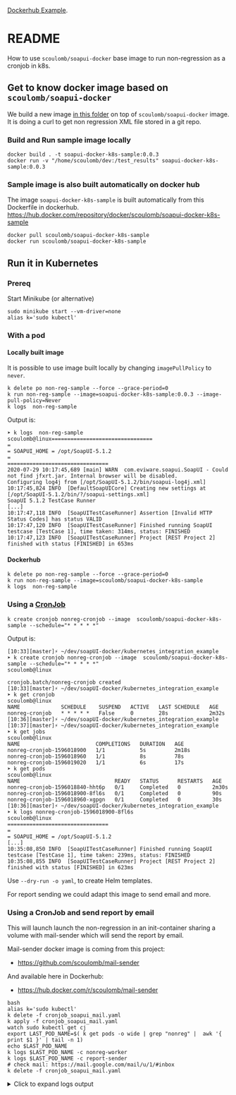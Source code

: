 [Dockerhub Example](https://hub.docker.com/r/scoulomb/soapui-docker-k8s-sample).

# README

How to use `scoulomb/soapui-docker` base image to run non-regression as a cronjob in k8s.


## Get to know docker image based on `scoulomb/soapui-docker`  

We build a new image [in this folder](./Dockerfile) on top of `scoulomb/soapui-docker` image.
It is doing a curl to get non regression XML file stored in a git repo. 

### Build and Run sample image locally

````shell script
docker build . -t soapui-docker-k8s-sample:0.0.3
docker run -v "/home/scoulomb/dev:/test_results" soapui-docker-k8s-sample:0.0.3 
````

### Sample image is also built automatically on docker hub 

The image `soapui-docker-k8s-sample` is built automatically from this Dockerfile in dockerhub.
https://hub.docker.com/repository/docker/scoulomb/soapui-docker-k8s-sample

<!--
sudo docker tag soapui-docker-k8s-sample scoulomb/soapui-docker-k8s-sample
docker login --username scoulomb
sudo docker push scoulomb/soapui-docker-k8s-sample

I had error: denied: requested access to the resource is denied

So use dockerhub build:
> https://hub.docker.com/repository/docker/scoulomb/soapui-docker-k8s-sample/builds/edit
Dockerfile location: Dockerfile
Build context: /kubernetes_integration_example
if error login/logout in UI
--> 

````shell script
docker pull scoulomb/soapui-docker-k8s-sample
docker run scoulomb/soapui-docker-k8s-sample
````

## Run it in Kubernetes

### Prereq

Start Minikube (or alternative)

````shell script
sudo minikube start --vm-driver=none
alias k='sudo kubectl'
````

### With a pod 

#### Locally built image
 
It is possible to use image built locally by changing `imagePullPolicy` to `never`.

````shell script
k delete po non-reg-sample --force --grace-period=0
k run non-reg-sample --image=soapui-docker-k8s-sample:0.0.3 --image-pull-policy=Never
k logs  non-reg-sample
````

<!--
I had made a stupid mistake here making me crazy:
`k run non-reg-sample run --image=soapui-docker-k8s-sample:0.0.3 --image-pull-policy=Never``
run twice, it was overriding the command
-->

Output is:

````shell script
➤ k logs  non-reg-sample                                                                                                                                                      scoulomb@linux================================
=
= SOAPUI_HOME = /opt/SoapUI-5.1.2
=
================================
2020-07-29 10:17:45,689 [main] WARN  com.eviware.soapui.SoapUI - Could not find jfxrt.jar. Internal browser will be disabled.
Configuring log4j from [/opt/SoapUI-5.1.2/bin/soapui-log4j.xml]
10:17:45,824 INFO  [DefaultSoapUICore] Creating new settings at [/opt/SoapUI-5.1.2/bin/?/soapui-settings.xml]
SoapUI 5.1.2 TestCase Runner
[...]
10:17:47,118 INFO  [SoapUITestCaseRunner] Assertion [Invalid HTTP Status Codes] has status VALID
10:17:47,120 INFO  [SoapUITestCaseRunner] Finished running SoapUI testcase [TestCase 1], time taken: 314ms, status: FINISHED
10:17:47,123 INFO  [SoapUITestCaseRunner] Project [REST Project 2] finished with status [FINISHED] in 653ms
````



#### Dockerhub

````shell script
k delete po non-reg-sample --force --grace-period=0
k run non-reg-sample --image=scoulomb/soapui-docker-k8s-sample
k logs  non-reg-sample
````

### Using a [CronJob](https://github.com/scoulomb/myk8s/blob/master/Master-Kubectl/1-kubectl-create-explained-ressource-derived-from-pod.md#create-a-cronjob)

````shell script
k create cronjob nonreg-cronjob --image  scoulomb/soapui-docker-k8s-sample --schedule="* * * * *"  
````

Output is:

````shell script
[10:33][master]⚡ ~/dev/soapUI-docker/kubernetes_integration_example
➤ k create cronjob nonreg-cronjob --image  scoulomb/soapui-docker-k8s-sample --schedule="* * * * *"                                                                           scoulomb@linux

cronjob.batch/nonreg-cronjob created
[10:33][master]⚡ ~/dev/soapUI-docker/kubernetes_integration_example
➤ k get cronjob                                                                                                                                                               scoulomb@linux
NAME             SCHEDULE    SUSPEND   ACTIVE   LAST SCHEDULE   AGE
nonreg-cronjob   * * * * *   False     0        28s             2m32s
[10:36][master]⚡ ~/dev/soapUI-docker/kubernetes_integration_example
[10:37][master]⚡ ~/dev/soapUI-docker/kubernetes_integration_example
➤ k get jobs                                                                                                                                                                  scoulomb@linux
NAME                        COMPLETIONS   DURATION   AGE
nonreg-cronjob-1596018900   1/1           5s         2m18s
nonreg-cronjob-1596018960   1/1           8s         78s
nonreg-cronjob-1596019020   1/1           6s         17s
➤ k get pods                                                                                                                                                                  scoulomb@linux
NAME                              READY   STATUS      RESTARTS   AGE
nonreg-cronjob-1596018840-hht6p   0/1     Completed   0          2m30s
nonreg-cronjob-1596018900-8fl6s   0/1     Completed   0          90s
nonreg-cronjob-1596018960-xgpgn   0/1     Completed   0          30s
[10:36][master]⚡ ~/dev/soapUI-docker/kubernetes_integration_example
➤ k logs nonreg-cronjob-1596018900-8fl6s                                                                                                                                      scoulomb@linux
================================
=
= SOAPUI_HOME = /opt/SoapUI-5.1.2
[...]
10:35:08,850 INFO  [SoapUITestCaseRunner] Finished running SoapUI testcase [TestCase 1], time taken: 239ms, status: FINISHED
10:35:08,855 INFO  [SoapUITestCaseRunner] Project [REST Project 2] finished with status [FINISHED] in 623ms
````

Use `--dry-run -o yaml`, to create Helm templates.
 
For report sending we could adapt this image to send email and more.

<!--
I am not sure using fluentd logger to access report would work as job is ephemeral
https://github.com/scoulomb/myk8s/blob/6e6de11afe4fd78b761d785ecab80de021b7814e/Volumes/fluentd-tutorial.md
-->



### Using a CronJob and send report by email

This will launch launch the non-regression in an init-container sharing a volume with mail-sender which will send the report by email.

Mail-sender docker image is coming from this project: 
- https://github.com/scoulomb/mail-sender

And available here in Dockerhub:
- https://hub.docker.com/r/scoulomb/mail-sender

````shell script
bash 
alias k='sudo kubectl'
k delete -f cronjob_soapui_mail.yaml
k apply -f cronjob_soapui_mail.yaml
watch sudo kubectl get cj
export LAST_POD_NAME=$( k get pods -o wide | grep "nonreg" |  awk '{ print $1 }' | tail -n 1)
echo $LAST_POD_NAME
k logs $LAST_POD_NAME -c nonreg-worker
k logs $LAST_POD_NAME -c report-sender
# check mail: https://mail.google.com/mail/u/1/#inbox
k delete -f cronjob_soapui_mail.yaml
````

<details>
  <summary>Click to expand logs output</summary>

````shell script
[vagrant@archlinux kubernetes_integration_example]$ k logs $LAST_POD_NAME -c nonreg-worker
================================
=
= SOAPUI_HOME = /opt/SoapUI-5.1.2
=
================================
2020-07-31 11:45:06,843 [main] WARN  com.eviware.soapui.SoapUI - Could not find jfxrt.jar. Internal browser will be disabled.
Configuring log4j from [/opt/SoapUI-5.1.2/bin/soapui-log4j.xml]
11:45:06,980 INFO  [DefaultSoapUICore] Creating new settings at [/opt/SoapUI-5.1.2/bin/?/soapui-settings.xml]
SoapUI 5.1.2 TestCase Runner
[...]
11:45:08,156 DEBUG [SoapUIMultiThreadedHttpConnectionManager$SoapUIDefaultClientConnection] Sending request: GET / HTTP/1.1
11:45:08,253 DEBUG [SoapUIMultiThreadedHttpConnectionManager$SoapUIDefaultClientConnection] Receiving response: HTTP/1.1 200 OK
11:45:08,259 DEBUG [HttpClientSupport$SoapUIHttpClient] Connection can be kept alive indefinitely
11:45:08,452 INFO  [SoapUITestCaseRunner] Assertion [Invalid HTTP Status Codes] has status VALID
11:45:08,455 INFO  [SoapUITestCaseRunner] Finished running SoapUI testcase [TestCase 1], time taken: 308ms, status: FINISHED
11:45:08,455 INFO  [SoapUITestCaseRunner] Project [REST Project 2] finished with status [FINISHED] in 721ms


[vagrant@archlinux kubernetes_integration_example]$ k logs $LAST_POD_NAME -c report-sender
robot.deploy@gmail.com
Credential provided
Content-Type: multipart/mixed; boundary="===============3640955436807624254=="
MIME-Version: 1.0
From: robot.deploy@gmail.com
To: robot.deploy@gmail.com
Date: Fri, 31 Jul 2020 11:45:12 +0000
Subject: non reg results

--===============3640955436807624254==
Content-Type: text/plain; charset="us-ascii"
MIME-Version: 1.0
Content-Transfer-Encoding: 7bit

Find attached the report
--===============3640955436807624254==
Content-Type: application/octet-stream; Name="test_case_run_log_report.xml"
MIME-Version: 1.0
Content-Transfer-Encoding: base64
Content-Disposition: attachment; filename="test_case_run_log_report.xml"

PD94bWwgdmVyc2lvbj0iMS4wIiBlbmNvZGluZz0iVVRGLTgiPz4KPGNvbjp0ZXN0Q2FzZVJ1bkxv
ZyB0ZXN0Q2FzZT0iVGVzdENhc2UgMSIgdGltZVRha2VuPSIzMDgiIHN0YXR1cz0iRklOSVNIRUQi
IHRpbWVTdGFtcD0iMjAyMC0wNy0zMSAxMTo0NTowNyIgeG1sbnM6Y29uPSJodHRwOi8vZXZpd2Fy
ZS5jb20vc29hcHVpL2NvbmZpZyI+PGNvbjp0ZXN0Q2FzZVJ1bkxvZ1Rlc3RTdGVwIG5hbWU9IlJF
U1QgUmVxdWVzdCIgdGltZVRha2VuPSIzMDgiIHN0YXR1cz0iT0siIHRpbWVzdGFtcD0iMjAyMC0w
Ny0zMSAxMTo0NTowOCIgZW5kcG9pbnQ9Imh0dHA6Ly93d3cuZ29vZ2xlLmZyLyIgaHR0cFN0YXR1
cz0iMjAwIiBjb250ZW50TGVuZ3RoPSIxMjY5OCIgcmVhZFRpbWU9IjEwMSIgdG90YWxUaW1lPSIy
ODIiIGRuc1RpbWU9IjYzIiBjb25uZWN0VGltZT0iMTA5IiB0aW1lVG9GaXJzdEJ5dGU9Ijk3IiBo
dHRwTWV0aG9kPSJHRVQiIGlwQWRkcmVzcz0iIi8+PC9jb246dGVzdENhc2VSdW5Mb2c+

--===============3640955436807624254==--

sent

````  

</details>
